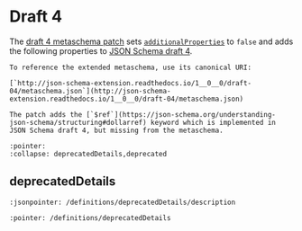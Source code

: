 # Draft 4

The [draft 4 metaschema patch](../schema/draft-04/patch/metaschema-patch.json) sets [`additionalProperties`](https://json-schema.org/understanding-json-schema/reference/object#additionalproperties) to `false` and adds the following properties to [JSON Schema draft 4](https://json-schema.org/specification-links#draft-4).

```{tip}
To reference the extended metaschema, use its canonical URI:

[`http://json-schema-extension.readthedocs.io/1__0__0/draft-04/metaschema.json`](http://json-schema-extension.readthedocs.io/1__0__0/draft-04/metaschema.json)
```

```{note}
The patch adds the [`$ref`](https://json-schema.org/understanding-json-schema/structuring#dollarref) keyword which is implemented in JSON Schema draft 4, but missing from the metaschema.
```

```{jsonschema} ../schema/draft-04/patch/metaschema-patch.json
:pointer:
:collapse: deprecatedDetails,deprecated
```

## deprecatedDetails

```{jsoninclude-quote} ../schema/draft-04/patch/metaschema-patch.json
:jsonpointer: /definitions/deprecatedDetails/description
```

```{jsonschema} ../schema/draft-04/patch/metaschema-patch.json
:pointer: /definitions/deprecatedDetails
```